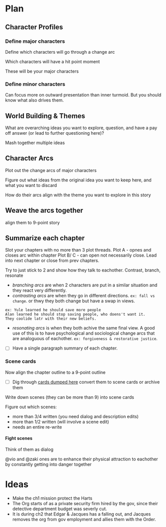 # Plan

## Character Profiles

### Define major characters

Define which characters will go through a change arc

Which characters will have a hit point moment

These will be your major characters

### Define minor characters

Can focus more on outward presentation than inner turmoid. But you should know what also drives them.

## World Building & Themes

What are overarching ideas you want to explore, question, and have a pay off answer (or lead to further questioning here)?

Mash together multiple ideas

## Character Arcs

Plot out the change arcs of major characters

Figure out what ideas from the original idea you want to keep here, and what you want to discard

How do their arcs align with the theme you want to explore in this story

## Weave the arcs together 

align them to 9-point story

## Summarize each chapter

Slot your chapters with no more than 3 plot threads.
Plot A - opnes and closes arc within chapter
Plot B/ C - can open not necessarily close. Lead into next chapter or close from prev chapters.

Try to just stick to 2 and show how they talk to eachother. Contrast, branch, resonate
- *branching arcs* are when 2 characters are put in a similar situation and they react very differently.
- *contrasting arcs* are when they go in different directions. `ex: fall vs change`. or thwy they both change but have a swap in views.
```
ex: Yule learned he should save more people
Alan learned he should stop saving people, who doens't want it.
They coolide latr with their new beliefs.
```
- *resonating arcs* is when they both achive the same final view. A good use of this is to have psychological and sociological change arcs that are analoguous of eachother. `ex: forgiveness & restorative justice`.


- [ ] Have a single paragraph summary of each chapter.

### Scene cards

Now align the chapter outline to a 9-point outline
- [ ] Dig through [cards dumped here](https://github.com/9ae/ace/milestone/4) convert them to scene cards or archive them

Write down scenes (they can be more than 9) into scene cards

Figure out which scenes:
- more than 3/4 written (you need dialog and description edits)
- more than 1/2 written (will involve a scene edit)
- needs an entire re-write

#### Fight scenes

Think of them as dialog

@vio and @zaki ones are to enhance their physical attraction to eachother by constantly getting into danger together

# Ideas

- Make the ch1 mission protect the Harts
- The Org starts of as a private security firm hired by the gov, since their detective department budget was severly cut.
- It is during ch2 that Edgar & Jacques has a falling out, and Jacques removes the org from gov employment and allies them with the Order.
